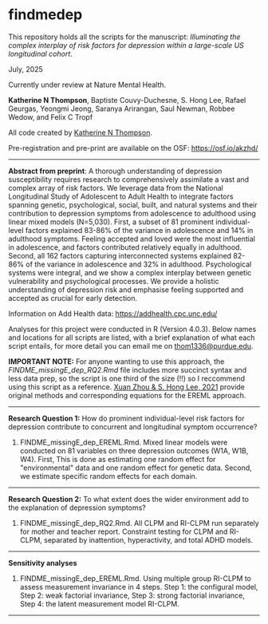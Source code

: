 # findmedep
This repository holds all the scripts for the manuscript: *Illuminating the complex interplay of risk factors for depression within a large-scale US longitudinal cohort*. 

July, 2025

Currently under review at Nature Mental Health. 

**Katherine N Thompson**, Baptiste Couvy-Duchesne, S. Hong Lee, Rafael Geurgas, Yeongmi Jeong, Saranya Arirangan, Saul Newman, Robbee Wedow, and Felix C Tropf

All code created by [Katherine N Thompson](https://scholar.google.co.uk/citations?user=xD4dn1IAAAAJ&hl=en). 

Pre-registration and pre-print are available on the OSF: https://osf.io/akzhd/

***

**Abstract from preprint**: A thorough understanding of depression susceptibility requires research to comprehensively assimilate a vast and complex array of risk factors. We leverage data from the National Longitudinal Study of Adolescent to Adult Health to integrate factors spanning genetic, psychological, social, built, and natural systems and their contribution to depression symptoms from adolescence to adulthood using linear mixed models (N=5,030). First, a subset of 81 prominent individual-level factors explained 83-86% of the variance in adolescence and 14% in adulthood symptoms. Feeling accepted and loved were the most influential in adolescence, and factors contributed relatively equally in adulthood. Second, all 162 factors capturing interconnected systems explained 82-86% of the variance in adolescence and 32% in adulthood. Psychological systems were integral, and we show a complex interplay between genetic vulnerability and psychological processes. We provide a holistic understanding of depression risk and emphasise feeling supported and accepted as crucial for early detection.

Information on Add Health data: https://addhealth.cpc.unc.edu/

Analyses for this project were conducted in R (Version 4.0.3). Below names and locations for all  scripts are listed, with a brief explanation of what each script entails, for more detail you can email me on thom1336@purdue.edu. 

**IMPORTANT NOTE:** For anyone wanting to use this approach, the *FINDME_missingE_dep_RQ2.Rmd* file includes more succinct syntax and less data prep, so the script is one third of the size (!!) so I reccommend using this script as a reference. [Xuan Zhou & S. Hong Lee, 2021](https://www.nature.com/articles/s41598-021-00427-y) provide original methods and corresponding equations for the EREML approach.  

***

**Research Question 1:** How do prominent individual-level risk factors for depression contribute to concurrent and longitudinal symptom occurrence? 

1. FINDME_missingE_dep_EREML.Rmd. Mixed linear models were conducted on 81 variables on three depression outcomes (W1A, W1B, W4). First, This is done as estimating one random effect for "environmental" data and one random effect for genetic data. Second, we estimate specific random effects for each domain. 
                
***

**Research Question 2:** To what extent does the wider environment add to the explanation of depression symptoms?

1. FINDME_missingE_dep_RQ2.Rmd. All CLPM and RI-CLPM run separately for mother and teacher report. Constraint testing for CLPM and RI-CLPM, separated by inattention, hyperactivity, and total ADHD models. 

***

**Sensitivity analyses** 

1. FINDME_missingE_dep_EREML.Rmd. Using multiple group RI-CLPM to assess measurement invariance in 4 steps. Step 1: the configural model, Step 2: weak factorial invariance, Step 3: strong factorial invariance, Step 4: the latent measurement model RI-CLPM. 

***
